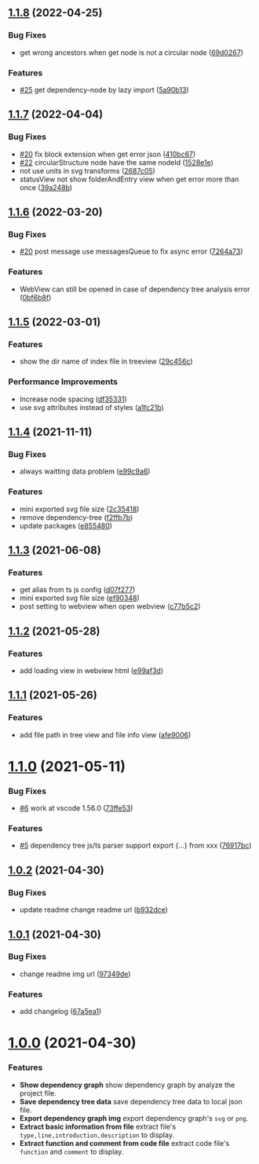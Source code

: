 ## [1.1.8](https://github.com/sz-p/vscode-dependencyGraph/compare/v1.1.7...v1.1.8) (2022-04-25)


### Bug Fixes

* get wrong ancestors when get node is not a circular node ([69d0267](https://github.com/sz-p/vscode-dependencyGraph/commit/69d0267d6729337abe5e51d95a2f8f8554b58959))


### Features

* [#25](https://github.com/sz-p/vscode-dependencyGraph/issues/25) get dependency-node by lazy import ([5a90b13](https://github.com/sz-p/vscode-dependencyGraph/commit/5a90b136d133935c496c19f96ea21692ae69b561))


## [1.1.7](https://github.com/sz-p/vscode-dependencyGraph/compare/v1.1.6...v1.1.7) (2022-04-04)


### Bug Fixes

* [#20](https://github.com/sz-p/vscode-dependencyGraph/issues/20) fix block extension when get error json ([410bc67](https://github.com/sz-p/vscode-dependencyGraph/commit/410bc6722db5ce8c1616fe81d14f50103980b77e))
* [#22](https://github.com/sz-p/vscode-dependencyGraph/issues/22) circularStructure node have the same nodeId ([1528e1e](https://github.com/sz-p/vscode-dependencyGraph/commit/1528e1e53f958ea5710882213c7ef85c3a0b2593))
* not use units in svg transforms ([2687c05](https://github.com/sz-p/vscode-dependencyGraph/commit/2687c0594f9cf2f6e480c80f3894d0e419f0e7aa))
* statusView not show folderAndEntry view  when get error more than once ([39a248b](https://github.com/sz-p/vscode-dependencyGraph/commit/39a248bbe59179608bfee27198b49404f6401625))

## [1.1.6](https://github.com/sz-p/vscode-dependencyGraph/compare/v1.1.5...v1.1.6) (2022-03-20)


### Bug Fixes

* [#20](https://github.com/sz-p/vscode-dependencyGraph/issues/20) post message use messagesQueue to fix async error ([7264a73](https://github.com/sz-p/vscode-dependencyGraph/commit/7264a739b319c8ff4a2e030df0be424a2c31ac91))


### Features

* WebView can still be opened in case of dependency tree analysis error ([0bf6b8f](https://github.com/sz-p/vscode-dependencyGraph/commit/0bf6b8f0f0e30eb7d165d03a97a62cb499f5017b))



## [1.1.5](https://github.com/sz-p/vscode-dependencyGraph/compare/v1.1.4...v1.1.5) (2022-03-01)


### Features

* show the dir name of index file in treeview ([29c456c](https://github.com/sz-p/vscode-dependencyGraph/commit/29c456c6ac036ceb16547518186f8c164dcc091f))


### Performance Improvements

* Increase node spacing ([df35331](https://github.com/sz-p/vscode-dependencyGraph/commit/df35331d636314da9f464d726f328153e8d0a35d))
* use svg attributes instead of styles ([a1fc21b](https://github.com/sz-p/vscode-dependencyGraph/commit/a1fc21bc4faca87865e96d99105f192bce127ce2))



## [1.1.4](https://github.com/sz-p/vscode-dependencyGraph/compare/v1.1.3...v1.1.4) (2021-11-11)


### Bug Fixes

* always waitting data problem ([e99c9a6](https://github.com/sz-p/vscode-dependencyGraph/commit/e99c9a6ba26334231053608477545d4afe752d97))


### Features

* mini exported svg file size ([2c35418](https://github.com/sz-p/vscode-dependencyGraph/commit/2c35418eab17a737d9f219479c4e2ec4e3b9ac7b))
* remove dependency-tree ([f2ffb7b](https://github.com/sz-p/vscode-dependencyGraph/commit/f2ffb7bc4d34d53c333574a906f94237909925e7))
* update packages ([e855480](https://github.com/sz-p/vscode-dependencyGraph/commit/e85548042cad5466b8a1bb254ebd9c7f2c610c17))



## [1.1.3](https://github.com/sz-p/vscode-dependencyGraph/compare/v1.1.2...v1.1.3) (2021-06-08)


### Features

* get alias from ts js config ([d07f277](https://github.com/sz-p/vscode-dependencyGraph/commit/d07f2776cad2851cfbf56cf789a03a97a37c3310))
* mini exported svg file size ([ef90348](https://github.com/sz-p/vscode-dependencyGraph/commit/ef903482ae0a6ee2cdc4bca91b60416f8407da89))
* post setting to webview when open webview ([c77b5c2](https://github.com/sz-p/vscode-dependencyGraph/commit/c77b5c2df633df0df06d694a288c83294fdbc1f5))



## [1.1.2](https://github.com/sz-p/vscode-dependencyGraph/compare/v1.1.0...v1.1.2) (2021-05-28)


### Features

* add loading view in webview html ([e99af3d](https://github.com/sz-p/vscode-dependencyGraph/commit/e99af3d7202bc9543505794118c240b711148973))


## [1.1.1](https://github.com/sz-p/vscode-dependencyGraph/compare/v1.1.0...v1.1.1) (2021-05-26)


### Features

* add file path in tree view and file info view ([afe9006](https://github.com/sz-p/vscode-dependencyGraph/commit/afe900683ecb0898b90a61e1fe3099b85b8c049a))



# [1.1.0](https://github.com/sz-p/vscode-dependencyGraph/compare/v1.0.2...v1.1.0) (2021-05-11)


### Bug Fixes

* [#6](https://github.com/sz-p/vscode-dependencyGraph/issues/6) work at vscode 1.56.0 ([73ffe53](https://github.com/sz-p/vscode-dependencyGraph/commit/73ffe538501aed14ad744d793cdf24472a61d671))


### Features

* [#5](https://github.com/sz-p/vscode-dependencyGraph/issues/5) dependency tree js/ts parser support export {...} from xxx ([76917bc](https://github.com/sz-p/vscode-dependencyGraph/commit/76917bc40e630ffa3e9aba423dc4fdf667df3adb))

## [1.0.2](https://github.com/sz-p/vscode-dependencyGraph/compare/v1.0.1...v1.0.2) (2021-04-30)


### Bug Fixes

* update readme change readme url ([b932dce](https://github.com/sz-p/vscode-dependencyGraph/commit/b932dcebfcba4ad880a455d2486b39b16faca64a))



## [1.0.1](https://github.com/sz-p/vscode-dependencyGraph/compare/v1.0.0...v1.0.1) (2021-04-30)


### Bug Fixes

* change readme img url ([97349de](https://github.com/sz-p/vscode-dependencyGraph/commit/97349de3539371e41b20affe7bd47b81f015619e))


### Features

* add changelog ([67a5ea1](https://github.com/sz-p/vscode-dependencyGraph/commit/67a5ea15befa565ed525ca3022020f787bd6077f))



# [1.0.0](https://github.com/sz-p/vscode-dependencyGraph/compare/v0.1.6...v1.0.0) (2021-04-30)

### Features

* **Show dependency graph** show dependency graph by analyze the project file.
* **Save dependency tree data** save dependency tree data to local json file.
* **Export dependency graph img** export dependency graph's `svg` or `png`.
* **Extract basic information from file** extract file's `type,line,introduction,description` to display.
* **Extract function and comment from code file** extract code file's `function` and `comment` to display.
